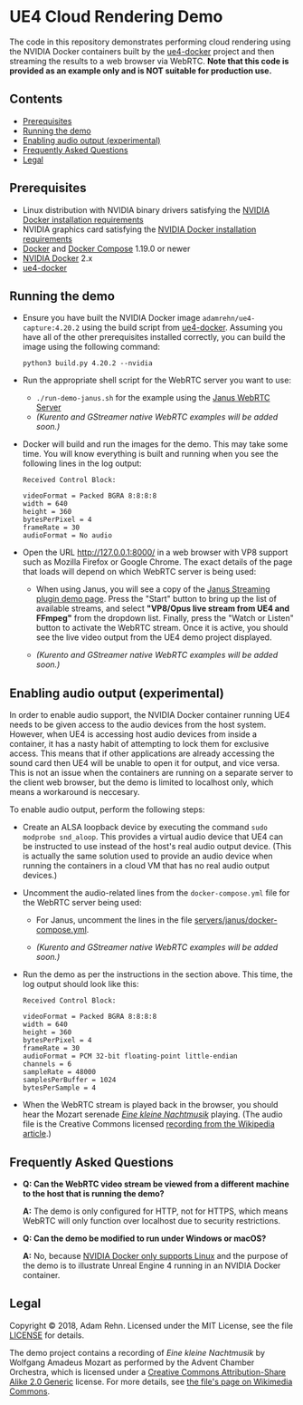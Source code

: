 UE4 Cloud Rendering Demo
========================

The code in this repository demonstrates performing cloud rendering using the NVIDIA Docker containers built by the [ue4-docker](https://github.com/adamrehn/ue4-docker) project and then streaming the results to a web browser via WebRTC. **Note that this code is provided as an example only and is NOT suitable for production use.**

## Contents

- [Prerequisites](#prerequisites)
- [Running the demo](#running-the-demo)
- [Enabling audio output (experimental)](#enabling-audio-output-experimental)
- [Frequently Asked Questions](#frequently-asked-questions)
- [Legal](#legal)


## Prerequisites

- Linux distribution with NVIDIA binary drivers satisfying the [NVIDIA Docker installation requirements](https://github.com/NVIDIA/nvidia-docker/wiki/Installation-(version-2.0)#prerequisites)
- NVIDIA graphics card satisfying the [NVIDIA Docker installation requirements](https://github.com/NVIDIA/nvidia-docker/wiki/Installation-(version-2.0)#prerequisites)
- [Docker](https://www.docker.com/) and [Docker Compose](https://docs.docker.com/compose/) 1.19.0 or newer
- [NVIDIA Docker](https://github.com/NVIDIA/nvidia-docker) 2.x
- [ue4-docker](https://github.com/adamrehn/ue4-docker)


## Running the demo

- Ensure you have built the NVIDIA Docker image `adamrehn/ue4-capture:4.20.2` using the build script from [ue4-docker](https://github.com/adamrehn/ue4-docker). Assuming you have all of the other prerequisites installed correctly, you can build the image using the following command:
  
  ```
  python3 build.py 4.20.2 --nvidia
  ```

- Run the appropriate shell script for the WebRTC server you want to use:
  
  - `./run-demo-janus.sh` for the example using the [Janus WebRTC Server](https://janus.conf.meetecho.com/)
  - *(Kurento and GStreamer native WebRTC examples will be added soon.)*

- Docker will build and run the images for the demo. This may take some time. You will know everything is built and running when you see the following lines in the log output:
  
  ```
  Received Control Block:
  
  videoFormat = Packed BGRA 8:8:8:8
  width = 640
  height = 360
  bytesPerPixel = 4
  frameRate = 30
  audioFormat = No audio
  ```

- Open the URL <http://127.0.0.1:8000/> in a web browser with VP8 support such as Mozilla Firefox or Google Chrome. The exact details of the page that loads will depend on which WebRTC server is being used:
  
  - When using Janus, you will see a copy of the [Janus Streaming plugin demo page](https://janus.conf.meetecho.com/streamingtest.html). Press the "Start" button to bring up the list of available streams, and select **"VP8/Opus live stream from UE4 and FFmpeg"** from the dropdown list. Finally, press the "Watch or Listen" button to activate the WebRTC stream. Once it is active, you should see the live video output from the UE4 demo project displayed.
  
  - *(Kurento and GStreamer native WebRTC examples will be added soon.)*


## Enabling audio output (experimental)

In order to enable audio support, the NVIDIA Docker container running UE4 needs to be given access to the audio devices from the host system. However, when UE4 is accessing host audio devices from inside a container, it has a nasty habit of attempting to lock them for exclusive access. This means that if other applications are already accessing the sound card then UE4 will be unable to open it for output, and vice versa. This is not an issue when the containers are running on a separate server to the client web browser, but the demo is limited to localhost only, which means a workaround is neccesary.

To enable audio output, perform the following steps:

- Create an ALSA loopback device by executing the command `sudo modprobe snd_aloop`. This provides a virtual audio device that UE4 can be instructed to use instead of the host's real audio output device. (This is actually the same solution used to provide an audio device when running the containers in a cloud VM that has no real audio output devices.)

- Uncomment the audio-related lines from the `docker-compose.yml` file for the WebRTC server being used:
  
  - For Janus, uncomment the lines in the file [servers/janus/docker-compose.yml](./servers/janus/docker-compose.yml).
  
  - *(Kurento and GStreamer native WebRTC examples will be added soon.)*

- Run the demo as per the instructions in the section above. This time, the log output should look like this:
  
  ```
  Received Control Block:
  
  videoFormat = Packed BGRA 8:8:8:8
  width = 640
  height = 360
  bytesPerPixel = 4
  frameRate = 30
  audioFormat = PCM 32-bit floating-point little-endian
  channels = 6
  sampleRate = 48000
  samplesPerBuffer = 1024
  bytesPerSample = 4
  ```

- When the WebRTC stream is played back in the browser, you should hear the Mozart serenade *[Eine kleine Nachtmusik](https://en.wikipedia.org/wiki/Eine_kleine_Nachtmusik)* playing. (The audio file is the Creative Commons licensed [recording from the Wikipedia article](https://en.wikipedia.org/wiki/File:Mozart_-_Eine_kleine_Nachtmusik_-_1._Allegro.ogg).)


## Frequently Asked Questions

- **Q: Can the WebRTC video stream be viewed from a different machine to the host that is running the demo?**
  
  **A:** The demo is only configured for HTTP, not for HTTPS, which means WebRTC will only function over localhost due to security restrictions.

- **Q: Can the demo be modified to run under Windows or macOS?**
  
  **A:** No, because [NVIDIA Docker only supports Linux](https://github.com/NVIDIA/nvidia-docker/wiki/Frequently-Asked-Questions#platform-support) and the purpose of the demo is to illustrate Unreal Engine 4 running in an NVIDIA Docker container.


## Legal

Copyright &copy; 2018, Adam Rehn. Licensed under the MIT License, see the file [LICENSE](./LICENSE) for details.

The demo project contains a recording of *Eine kleine Nachtmusik* by Wolfgang Amadeus Mozart as performed by the Advent Chamber Orchestra, which is licensed under a [Creative Commons Attribution-Share Alike 2.0 Generic](https://creativecommons.org/licenses/by-sa/2.0/deed.en) license. For more details, see [the file's page on Wikimedia Commons](https://commons.wikimedia.org/wiki/File:Mozart_-_Eine_kleine_Nachtmusik_-_1._Allegro.ogg).
